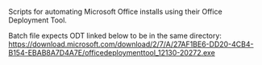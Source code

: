 Scripts for automating Microsoft Office installs using their Office Deployment Tool.

Batch file expects ODT linked below to be in the same directory:
https://download.microsoft.com/download/2/7/A/27AF1BE6-DD20-4CB4-B154-EBAB8A7D4A7E/officedeploymenttool_12130-20272.exe
